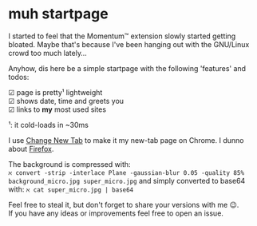 # muh startpage

I started to feel that the Momentum™ extension slowly started getting
bloated. Maybe that's because I've been hanging out with the GNU/Linux crowd
too much lately…

Anyhow, dis here be a simple startpage with the following 'features' and todos:

☑ page is pretty¹ lightweight  
☑ shows date, time and greets you  
☑ links to **my** most used sites  

¹: it cold-loads in ~30ms 

I use [Change New Tab](https://chrome.google.com/webstore/detail/change-new-tab/mocklpfdimiadpbgamlgehpgpodggahe)
to make it my new-tab page on Chrome. I dunno about
[Firefox](https://www.reddit.com/r/firefox/comments/7d4nto/how_do_you_select_a_custom_url_as_your_new_tab/dpv7iax/).

The background is compressed with:  
```ℵ convert -strip -interlace Plane -gaussian-blur 0.05 -quality 85% background_micro.jpg super_micro.jpg```
and simply converted to base64 with:
```ℵ cat super_micro.jpg | base64```

Feel free to steal it, but don't forget to share your versions with me 😉.  
If you have any ideas or improvements feel free to open an issue.
